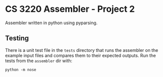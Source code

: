 
# CS 3220 Assembler - Project 2

Assembler written in python using pyparsing.


## Testing

There is a unit test file in the `tests` directory that runs the assembler on the example input files and compares them to their expected outputs.  Run the tests from the `assembler` dir with:

~~~{.sh}
python -m nose
~~~
